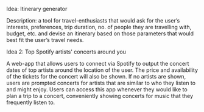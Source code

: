 Idea: Itinerary generator

Description: a tool for travel-enthusiasts that would ask for the user’s interests, preferences, trip duration, no. of people they are travelling with, budget, etc. and devise an itinerary based on those parameters that would best fit the user’s travel needs.

Idea 2: Top Spotify artists' concerts around you 

A web-app that allows users to connect via Spotify to output the concert dates of top artists around the location of the user. The price and availability of the tickets for the concert will also be shown. If no artists are shown, users are prompted concerts for artists that are similar to who they listen to and might enjoy. Users can access this app whenever they would like to plan a trip to a concert, conveniently showing concerts for music that they frequently listen to.